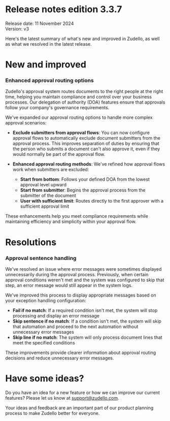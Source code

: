 # Release notes edition 3.3.7

Release date: 11 November 2024  
Version: v3

Here's the latest summary of what's new and improved in Zudello, as well as what we resolved in the latest release.

# New and improved

### Enhanced approval routing options

Zudello's approval system routes documents to the right people at the right time, helping you maintain compliance and control over your business processes. Our delegation of authority (DOA) features ensure that approvals follow your company's governance requirements.

We've expanded our approval routing options to handle more complex approval scenarios:

- **Exclude submitters from approval flows**: You can now configure approval flows to automatically exclude document submitters from the approval process. This improves separation of duties by ensuring that the person who submits a document can't also approve it, even if they would normally be part of the approval flow.
    
- **Enhanced approval routing methods**: We've refined how approval flows work when submitters are excluded:
    
    - **Start from bottom**: Follows your defined DOA from the lowest approval level upward
    - **Start from submitter**: Begins the approval process from the submitter of the document
    - **User with sufficient limit**: Routes directly to the first approver with a sufficient approval limit 

These enhancements help you meet compliance requirements while maintaining efficiency and  simplicity within your approval flow.

# Resolutions

### Approval sentence handling

We've resolved an issue where error messages were sometimes displayed unnecessarily during the approval process. Previously, when certain approval conditions weren't met and the system was configured to skip that step, an error message would still appear in the system logs.

We've improved this process to display appropriate messages based on your exception handling configuration:

- **Fail if no match**: If a required condition isn't met, the system will stop processing and display an error message
- **Skip sentence if no match**: If a condition isn't met, the system will skip that automation and proceed to the next automation without unnecessary error messages
- **Skip line if no match**: The system will only process document lines that meet the specified conditions

These improvements provide clearer information about approval routing decisions and reduce unnecessary error messages.

# Have some ideas?

Do you have an idea for a new feature or how we can improve our current features? Please let us know at [support@zudello.com](mailto:support@zudello.com).

Your ideas and feedback are an important part of our product planning process to make Zudello better for everyone.